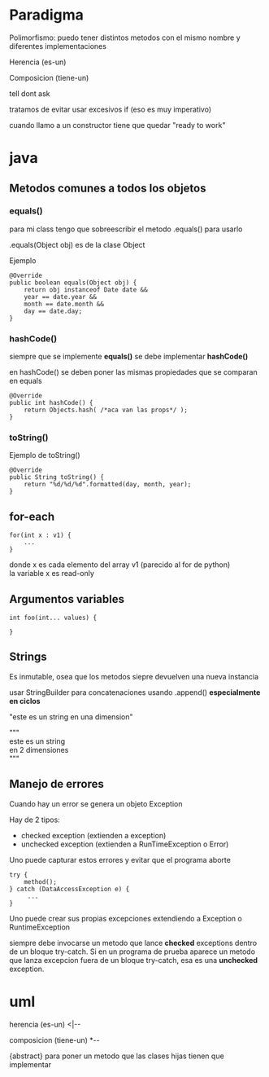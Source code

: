

# Paradigma
Polimorfismo: puedo tener distintos metodos con el mismo nombre y diferentes implementaciones

Herencia (es-un)

Composicion (tiene-un)

tell dont ask

tratamos de evitar usar excesivos if (eso es muy imperativo)

cuando llamo a un constructor tiene que quedar "ready to work"


# java

## Metodos comunes a todos los objetos

### equals()

para mi class tengo que sobreescribir el metodo .equals() para usarlo </br>

.equals(Object obj) es de la clase Object

Ejemplo
```
@Override
public boolean equals(Object obj) {
    return obj instanceof Date date &&
    year == date.year &&
    month == date.month &&
    day == date.day;
}
```

### hashCode()
siempre que se implemente <b>equals()</b>
se debe implementar <b>hashCode()</b>

en hashCode() se deben poner las mismas propiedades 
que se comparan en equals

```
@Override
public int hashCode() {
    return Objects.hash( /*aca van las props*/ );
}
```

### toString()

Ejemplo de toString()
```
@Override
public String toString() {
    return "%d/%d/%d".formatted(day, month, year);
}
```

## for-each
```
for(int x : v1) {
    ...
}
```
donde x es cada elemento del array v1 (parecido al for de python) </br>
la variable x es read-only

## Argumentos variables
```
int foo(int... values) {

}
```

## Strings

Es inmutable, osea que los metodos siepre devuelven una nueva instancia

usar StringBuilder para concatenaciones usando .append() <b>especialmente en ciclos</b>

"este es un string en una dimension"

""" </br>
este es un string</br>
en 2 dimensiones</br>
"""


## Manejo de errores
Cuando hay un error se genera un objeto Exception

Hay de 2 tipos:
* checked exception (extienden a exception)
* unchecked exception (extienden a RunTimeException o Error)

Uno puede capturar estos errores y evitar que el programa aborte

```
try {
    method();
} catch (DataAccessException e) {
     ...
}
```

Uno puede crear sus propias excepciones extendiendo a Exception o RuntimeException

siempre debe invocarse un metodo que lance <b>checked</b> exceptions
dentro de un bloque try-catch. Si en un programa de prueba aparece 
un metodo que lanza excepcion fuera de un bloque try-catch,
esa es una **unchecked** exception. 





# uml
herencia (es-un) <|--

composicion (tiene-un) *--

{abstract} para poner un metodo que las clases hijas tienen que implementar

